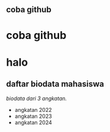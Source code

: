## coba github
# coba github
halo
==
daftar biodata mahasiswa
--
*biodata dari 3 angkatan.*
- angkatan 2022
- angkatan 2023
- angkatan 2024
